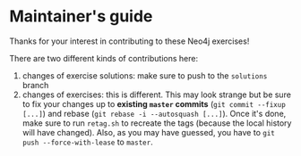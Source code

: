 # Maintainer's guide

Thanks for your interest in contributing to these Neo4j exercises!

There are two different kinds of contributions here:

  1. changes of exercise solutions: make sure to push to the `solutions` branch
  1. changes of exercises: this is different. This may look strange but be sure to fix your changes up to **existing `master` commits** (`git commit --fixup [...]`) 
  and rebase (`git rebase -i --autosquash [...]`). 
  Once it's done, make sure to run `retag.sh` to recreate the tags (because the local history will have changed).
  Also, as you may have guessed, you have to `git push --force-with-lease` to `master`.
